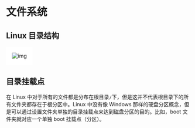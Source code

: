 # 文件系统

## Linux 目录结构

<img src="https://liujie2288-blog.oss-cn-chengdu.aliyuncs.com/watermark,type_ZmFuZ3poZW5naGVpdGk,shadow_10,text_aHR0cHM6Ly9ibG9nLmNzZG4ubmV0L3ljMTUxNTcwNzcxOA==,size_16,color_FFFFFF,t_70.png" alt="img" style="background:#fff;padding:16px" />

## 目录挂载点

在 Linux 中对于所有的文件都是分布在根目录`/`下，但是这并不代表根目录下的所有文件夹都存在于根分区中。Linux 中没有像 Windows 那样的硬盘分区概念，但是可以通过设置文件夹单独的目录挂载点来达到磁盘分区的目的。比如，boot 文件夹就对应一个单独 boot 挂载点（分区）。
